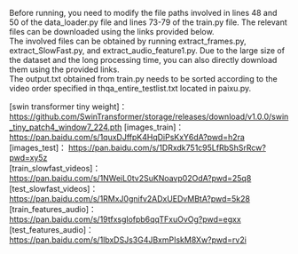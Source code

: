 Before running, you need to modify the file paths involved in lines 48 and 50 of the data_loader.py file and lines 73-79 of the train.py file. The relevant files can be downloaded using the links provided below.  
The involved files can be obtained by running extract_frames.py, extract_SlowFast.py, and extract_audio_feature1.py. Due to the large size of the dataset and the long processing time, you can also directly download them using the provided links.  
The output.txt obtained from train.py needs to be sorted according to the video order specified in thqa_entire_testlist.txt located in paixu.py.

[swin transformer tiny weight]：https://github.com/SwinTransformer/storage/releases/download/v1.0.0/swin_tiny_patch4_window7_224.pth
[images_train]：https://pan.baidu.com/s/1quxDJffpK4HqDiPsKxY6dA?pwd=h2ra  
[images_test]： https://pan.baidu.com/s/1DRxdk751c95LfRbShSrRcw?pwd=xy5z  
[train_slowfast_videos]： https://pan.baidu.com/s/1NWeiL0tv2SuKNoavp02OdA?pwd=25q8  
[test_slowfast_videos]： https://pan.baidu.com/s/1RMxJ0gnifv2ADxUEDvMBtA?pwd=5k28  
[train_features_audio]： https://pan.baidu.com/s/19tfxsglofpb6qqTFxuOvOg?pwd=egxx  
[test_features_audio]：https://pan.baidu.com/s/1lbxDSJs3G4JBxmPIskM8Xw?pwd=rv2i  
